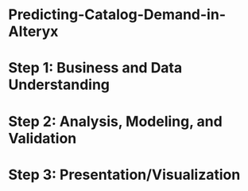 # Predicting-Catalog-Demand-in-Alteryx

# Step 1: Business and Data Understanding 
# Step 2: Analysis, Modeling, and Validation 
# Step 3: Presentation/Visualization
